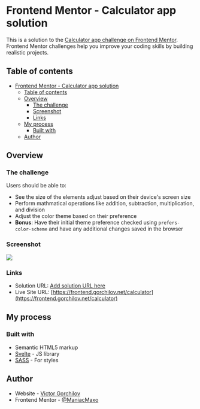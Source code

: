# Frontend Mentor - Calculator app solution

This is a solution to the [Calculator app challenge on Frontend Mentor](https://www.frontendmentor.io/challenges/calculator-app-9lteq5N29). Frontend Mentor challenges help you improve your coding skills by building realistic projects.

## Table of contents

- [Frontend Mentor - Calculator app solution](#frontend-mentor---calculator-app-solution)
  - [Table of contents](#table-of-contents)
  - [Overview](#overview)
    - [The challenge](#the-challenge)
    - [Screenshot](#screenshot)
    - [Links](#links)
  - [My process](#my-process)
    - [Built with](#built-with)
  - [Author](#author)

## Overview

### The challenge

Users should be able to:

-   See the size of the elements adjust based on their device's screen size
-   Perform mathmatical operations like addition, subtraction, multiplication, and division
-   Adjust the color theme based on their preference
-   **Bonus**: Have their initial theme preference checked using `prefers-color-scheme` and have any additional changes saved in the browser

### Screenshot

![](./desktop.png)

### Links

-   Solution URL: [Add solution URL here](https://your-solution-url.com)
-   Live Site URL: [https://frontend.gorchilov.net/calculator](https://frontend.gorchilov.net/calculator)

## My process

### Built with

-   Semantic HTML5 markup
-   [Svelte](https://svelte.dev/) - JS library
-   [SASS](https://sass-lang.com/) - For styles

## Author

-   Website - [Victor Gorchilov](https://victor.gorchilov.net/)
-   Frontend Mentor - [@ManiacMaxo](https://www.frontendmentor.io/profile/ManiacMaxo)
